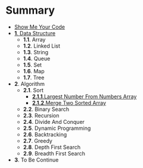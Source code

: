 # Summary

* [Show Me Your Code](README.md)
* [__1__. Data Structure](1__datastructure.md)
   * __1.1__. Array
   * __1.2__. Linked List
   * __1.3__. String
   * __1.4__. Queue
   * __1.5__. Set
   * __1.6__. Map
   * __1.7__. Tree
* __2__. Algorithm
   * __2.1__. Sort
       * [__2.1.1__.Largest Number From Numbers Array](sort/largest_number_from_numbers_array.md)
       * [__2.1.2__.Merge Two Sorted Array](sort/merge_two_sorted_array.md)
   * __2.2__. Binary Search
   * __2.3__. Recursion
   * __2.4__. Divide And Conquer
   * __2.5__. Dynamic Programming
   * __2.6__. Backtracking
   * __2.7__. Greedy
   * __2.8__. Depth First Search
   * __2.9__. Breadth First Search
* __3__. To Be Continue

